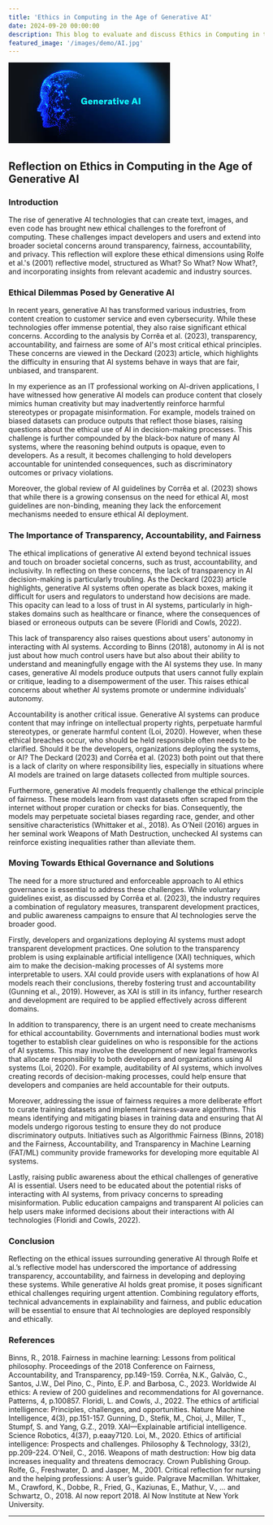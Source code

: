 ```yaml
---
title: 'Ethics in Computing in the Age of Generative AI'
date: 2024-09-20 00:00:00
description: This blog to evaluate and discuss Ethics in Computing in the age of Generative AI
featured_image: '/images/demo/AI.jpg'
---
```


![](/images/demo/AI.jpg)

## Reflection on Ethics in Computing in the Age of Generative AI

### Introduction

The rise of generative AI technologies that can create text, images, and even code has brought new ethical challenges to the forefront of computing. These challenges impact developers and users and extend into broader societal concerns around transparency, fairness, accountability, and privacy. This reflection will explore these ethical dimensions using Rolfe et al.'s (2001) reflective model, structured as What? So What? Now What?, and incorporating insights from relevant academic and industry sources.

### Ethical Dilemmas Posed by Generative AI

In recent years, generative AI has transformed various industries, from content creation to customer service and even cybersecurity. While these technologies offer immense potential, they also raise significant ethical concerns. According to the analysis by Corrêa et al. (2023), transparency, accountability, and fairness are some of AI's most critical ethical principles. These concerns are viewed in the Deckard (2023) article, which highlights the difficulty in ensuring that AI systems behave in ways that are fair, unbiased, and transparent.

In my experience as an IT professional working on AI-driven applications, I have witnessed how generative AI models can produce content that closely mimics human creativity but may inadvertently reinforce harmful stereotypes or propagate misinformation. For example, models trained on biased datasets can produce outputs that reflect those biases, raising questions about the ethical use of AI in decision-making processes. This challenge is further compounded by the black-box nature of many AI systems, where the reasoning behind outputs is opaque, even to developers. As a result, it becomes challenging to hold developers accountable for unintended consequences, such as discriminatory outcomes or privacy violations.

Moreover, the global review of AI guidelines by Corrêa et al. (2023) shows that while there is a growing consensus on the need for ethical AI, most guidelines are non-binding, meaning they lack the enforcement mechanisms needed to ensure ethical AI deployment. 

### The Importance of Transparency, Accountability, and Fairness

The ethical implications of generative AI extend beyond technical issues and touch on broader societal concerns, such as trust, accountability, and inclusivity. In reflecting on these concerns, the lack of transparency in AI decision-making is particularly troubling. As the Deckard (2023) article highlights, generative AI systems often operate as black boxes, making it difficult for users and regulators to understand how decisions are made. This opacity can lead to a loss of trust in AI systems, particularly in high-stakes domains such as healthcare or finance, where the consequences of biased or erroneous outputs can be severe (Floridi and Cowls, 2022).

This lack of transparency also raises questions about users' autonomy in interacting with AI systems. According to Binns (2018), autonomy in AI is not just about how much control users have but also about their ability to understand and meaningfully engage with the AI systems they use. In many cases, generative AI models produce outputs that users cannot fully explain or critique, leading to a disempowerment of the user. This raises ethical concerns about whether AI systems promote or undermine individuals' autonomy.

Accountability is another critical issue. Generative AI systems can produce content that may infringe on intellectual property rights, perpetuate harmful stereotypes, or generate harmful content (Loi, 2020). However, when these ethical breaches occur, who should be held responsible often needs to be clarified. Should it be the developers, organizations deploying the systems, or AI? The Deckard (2023) and Corrêa et al. (2023) both point out that there is a lack of clarity on where responsibility lies, especially in situations where AI models are trained on large datasets collected from multiple sources.

Furthermore, generative AI models frequently challenge the ethical principle of fairness. These models learn from vast datasets often scraped from the internet without proper curation or checks for bias. Consequently, the models may perpetuate societal biases regarding race, gender, and other sensitive characteristics (Whittaker et al., 2018). As O’Neil (2016) argues in her seminal work Weapons of Math Destruction, unchecked AI systems can reinforce existing inequalities rather than alleviate them. 

### Moving Towards Ethical Governance and Solutions

The need for a more structured and enforceable approach to AI ethics governance is essential to address these challenges. While voluntary guidelines exist, as discussed by Corrêa et al. (2023), the industry requires a combination of regulatory measures, transparent development practices, and public awareness campaigns to ensure that AI technologies serve the broader good.

Firstly, developers and organizations deploying AI systems must adopt transparent development practices. One solution to the transparency problem is using explainable artificial intelligence (XAI) techniques, which aim to make the decision-making processes of AI systems more interpretable to users. XAI could provide users with explanations of how AI models reach their conclusions, thereby fostering trust and accountability (Gunning et al., 2019). However, as XAI is still in its infancy, further research and development are required to be applied effectively across different domains.

In addition to transparency, there is an urgent need to create mechanisms for ethical accountability. Governments and international bodies must work together to establish clear guidelines on who is responsible for the actions of AI systems. This may involve the development of new legal frameworks that allocate responsibility to both developers and organizations using AI systems (Loi, 2020). For example, auditability of AI systems, which involves creating records of decision-making processes, could help ensure that developers and companies are held accountable for their outputs.

Moreover, addressing the issue of fairness requires a more deliberate effort to curate training datasets and implement fairness-aware algorithms. This means identifying and mitigating biases in training data and ensuring that AI models undergo rigorous testing to ensure they do not produce discriminatory outputs. Initiatives such as Algorithmic Fairness (Binns, 2018) and the Fairness, Accountability, and Transparency in Machine Learning (FAT/ML) community provide frameworks for developing more equitable AI systems. 

Lastly, raising public awareness about the ethical challenges of generative AI is essential. Users need to be educated about the potential risks of interacting with AI systems, from privacy concerns to spreading misinformation. Public education campaigns and transparent AI policies can help users make informed decisions about their interactions with AI technologies (Floridi and Cowls, 2022).

### Conclusion

Reflecting on the ethical issues surrounding generative AI through Rolfe et al.’s reflective model has underscored the importance of addressing transparency, accountability, and fairness in developing and deploying these systems. While generative AI holds great promise, it poses significant ethical challenges requiring urgent attention. Combining regulatory efforts, technical advancements in explainability and fairness, and public education will be essential to ensure that AI technologies are deployed responsibly and ethically.

### References 
Binns, R., 2018. Fairness in machine learning: Lessons from political philosophy. Proceedings of the 2018 Conference on Fairness, Accountability, and Transparency, pp.149-159.
Corrêa, N.K., Galvão, C., Santos, J.W., Del Pino, C., Pinto, E.P. and Barbosa, C., 2023. Worldwide AI ethics: A review of 200 guidelines and recommendations for AI governance. Patterns, 4, p.100857.
Floridi, L. and Cowls, J., 2022. The ethics of artificial intelligence: Principles, challenges, and opportunities. Nature Machine Intelligence, 4(3), pp.151-157.
Gunning, D., Stefik, M., Choi, J., Miller, T., Stumpf, S. and Yang, G.Z., 2019. XAI—Explainable artificial intelligence. Science Robotics, 4(37), p.eaay7120.
Loi, M., 2020. Ethics of artificial intelligence: Prospects and challenges. Philosophy & Technology, 33(2), pp.209-224.
O'Neil, C., 2016. Weapons of math destruction: How big data increases inequality and threatens democracy. Crown Publishing Group.
Rolfe, G., Freshwater, D. and Jasper, M., 2001. Critical reflection for nursing and the helping professions: A user’s guide. Palgrave Macmillan.
Whittaker, M., Crawford, K., Dobbe, R., Fried, G., Kaziunas, E., Mathur, V., ... and Schwartz, O., 2018. AI now report 2018. AI Now Institute at New York University.


---
